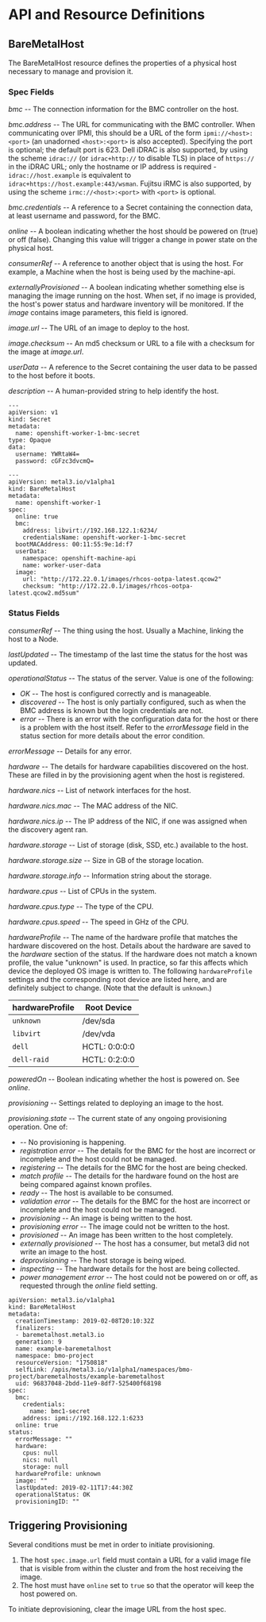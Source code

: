 # API and Resource Definitions

## BareMetalHost

The BareMetalHost resource defines the properties of a physical host
necessary to manage and provision it.

### Spec Fields

*bmc* -- The connection information for the BMC controller on the host.

*bmc.address* -- The URL for communicating with the BMC controller. When
communicating over IPMI, this should be a URL of the form
`ipmi://<host>:<port>` (an unadorned `<host>:<port>` is also accepted).
Specifying the port is optional; the default port is 623. Dell iDRAC is also
supported, by using the scheme `idrac://` (or `idrac+http://` to disable TLS)
in place of `https://` in the iDRAC URL; only the hostname or IP address is
required - `idrac://host.example` is equivalent to
`idrac+https://host.example:443/wsman`. Fujitsu iRMC is also supported,
by using the scheme `irmc://<host>:<port>` with `<port>` is optional.

*bmc.credentials* -- A reference to a Secret containing the connection
data, at least username and password, for the BMC.

*online* -- A boolean indicating whether the host should be powered on
(true) or off (false). Changing this value will trigger a change in
power state on the physical host.

*consumerRef* -- A reference to another object that is using the
host. For example, a Machine when the host is being used by the
machine-api.

*externallyProvisioned* -- A boolean indicating whether something else
is managing the image running on the host. When set, if no image is
provided, the host's power status and hardware inventory will be
monitored. If the *image* contains image parameters, this field is
ignored.

*image.url* -- The URL of an image to deploy to the host.

*image.checksum* -- An md5 checksum or URL to a file with a checksum
for the image at *image.url*.

*userData* -- A reference to the Secret containing the user data to be
passed to the host before it boots.

*description* -- A human-provided string to help identify the host.

```
---
apiVersion: v1
kind: Secret
metadata:
  name: openshift-worker-1-bmc-secret
type: Opaque
data:
  username: YWRtaW4=
  password: cGFzc3dvcmQ=

---
apiVersion: metal3.io/v1alpha1
kind: BareMetalHost
metadata:
  name: openshift-worker-1
spec:
  online: true
  bmc:
    address: libvirt://192.168.122.1:6234/
    credentialsName: openshift-worker-1-bmc-secret
  bootMACAddress: 00:11:55:9e:1d:f7
  userData:
    namespace: openshift-machine-api
    name: worker-user-data
  image:
    url: "http://172.22.0.1/images/rhcos-ootpa-latest.qcow2"
    checksum: "http://172.22.0.1/images/rhcos-ootpa-latest.qcow2.md5sum"
```

### Status Fields

*consumerRef* -- The thing using the host. Usually a Machine, linking
the host to a Node.

*lastUpdated* -- The timestamp of the last time the status for the
host was updated.

*operationalStatus* -- The status of the server. Value is one of the
following:
  * *OK* -- The host is configured correctly and is manageable.
  * *discovered* -- The host is only partially configured, such as
  when the BMC address is known but the login credentials are not.
  * *error* -- There is an error with the configuration data for the
  host or there is a problem with the host itself. Refer to the
  *errorMessage* field in the status section for more details about
  the error condition.

*errorMessage* -- Details for any error.

*hardware* -- The details for hardware capabilities discovered on the
host. These are filled in by the provisioning agent when the host is
registered.

*hardware.nics* -- List of network interfaces for the host.

*hardware.nics.mac* -- The MAC address of the NIC.

*hardware.nics.ip* -- The IP address of the NIC, if one was assigned
when the discovery agent ran.

*hardware.storage* -- List of storage (disk, SSD, etc.) available to
the host.

*hardware.storage.size* -- Size in GB of the storage location.

*hardware.storage.info* -- Information string about the storage.

*hardware.cpus* -- List of CPUs in the system.

*hardware.cpus.type* -- The type of the CPU.

*hardware.cpus.speed* -- The speed in GHz of the CPU.

*hardwareProfile* -- The name of the hardware profile that matches the
hardware discovered on the host. Details about the hardware are saved
to the *hardware* section of the status. If the hardware does not
match a known profile, the value "unknown" is used.  In practice, so far
this affects which device the deployed OS image is written to.  The
following `hardwareProfile` settings and the corresponding root device
are listed here, and are definitely subject to change.  (Note that the
default is `unknown`.)

| **hardwareProfile** | **Root Device** |
|---------------------|-----------------|
| `unknown`           | /dev/sda        |
|  `libvirt`          |  /dev/vda       |
| `dell`              | HCTL: 0:0:0:0   |
| `dell-raid`         | HCTL: 0:2:0:0   |

*poweredOn* -- Boolean indicating whether the host is powered on. See
*online*.

*provisioning* -- Settings related to deploying an image to the host.

*provisioning.state* -- The current state of any ongoing provisioning
operation.  One of:
  * *<empty string>* -- No provisioning is happening.
  * *registration error* -- The details for the BMC for the host are
    incorrect or incomplete and the host could not be managed.
  * *registering* -- The details for the BMC for the host are being
    checked.
  * *match profile* -- The details for the hardware found on the host
    are being compared against known profiles.
  * *ready* -- The host is available to be consumed.
  * *validation error* -- The details for the BMC for the host are
    incorrect or incomplete and the host could not be managed.
  * *provisioning* -- An image is being written to the host.
  * *provisioning error* -- The image could not be written to the host.
  * *provisioned* -- An image has been written to the host completely.
  * *externally provisioned* -- The host has a consumer, but metal3
    did not write an image to the host.
  * *deprovisioning* -- The host storage is being wiped.
  * *inspecting* -- The hardware details for the host are being
    collected.
  * *power management error* -- The host could not be powered on or
    off, as requested through the *online* field setting.

```
apiVersion: metal3.io/v1alpha1
kind: BareMetalHost
metadata:
  creationTimestamp: 2019-02-08T20:10:32Z
  finalizers:
  - baremetalhost.metal3.io
  generation: 9
  name: example-baremetalhost
  namespace: bmo-project
  resourceVersion: "1750818"
  selfLink: /apis/metal3.io/v1alpha1/namespaces/bmo-project/baremetalhosts/example-baremetalhost
  uid: 96837048-2bdd-11e9-8df7-525400f68198
spec:
  bmc:
    credentials:
      name: bmc1-secret
    address: ipmi://192.168.122.1:6233
  online: true
status:
  errorMessage: ""
  hardware:
    cpus: null
    nics: null
    storage: null
  hardwareProfile: unknown
  image: ""
  lastUpdated: 2019-02-11T17:44:30Z
  operationalStatus: OK
  provisioningID: ""
```

## Triggering Provisioning

Several conditions must be met in order to initiate provisioning.

1. The host `spec.image.url` field must contain a URL for a valid
   image file that is visible from within the cluster and from the
   host receiving the image.
2. The host must have `online` set to `true` so that the operator will
   keep the host powered on.

To initiate deprovisioning, clear the image URL from the host spec.
